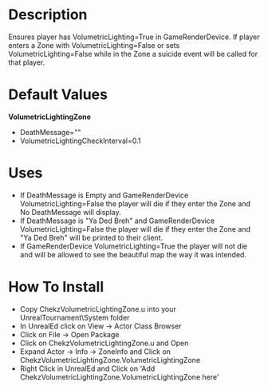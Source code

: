 Description
===============

Ensures player has VolumetricLighting=True in GameRenderDevice. If player enters a Zone with VolumetricLighting=False or sets VolumetricLighting=False while in the Zone a suicide event will be called for that player.

Default Values
===============

**VolumetricLightingZone**
- DeathMessage=""
- VolumetricLightingCheckInterval=0.1

Uses
===============

- If DeathMessage is Empty and GameRenderDevice VolumetricLighting=False the player will die if they enter the Zone and No DeathMessage will display.
- If DeathMessage is "Ya Ded Breh" and GameRenderDevice VolumetricLighting=False the player will die if they enter the Zone and "Ya Ded Breh" will be printed to their client.
- If GameRenderDevice VolumetricLighting=True the player will not die and will
be allowed to see the beautiful map the way it was intended.

How To Install
===============

- Copy ChekzVolumetricLightingZone.u into your UnrealTournament\\System folder
- In UnrealEd click on View -> Actor Class Browser
- Click on File -> Open Package
- Click on ChekzVolumetricLightingZone.u and Open
- Expand Actor -> Info -> ZoneInfo and Click on ChekzVolumetricLightingZone.VolumetricLightingZone
- Right Click in UnrealEd and Click on 'Add ChekzVolumetricLightingZone.VolumetricLightingZone here'
